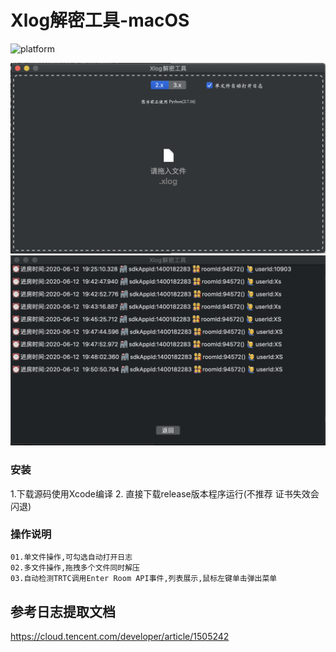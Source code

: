 # Xlog解密工具-macOS

![platform](https://img.shields.io/badge/platform-macos-lightgrey.svg)  

![XlogDecoder](https://github.com/LiuKaoji/XlogDecoder/blob/master/screenshot.png)
![XlogDecoder](https://github.com/LiuKaoji/XlogDecoder/blob/master/screenshot_list.png)

### 安装

1.下载源码使用Xcode编译
2. 直接下载release版本程序运行(不推荐 证书失效会闪退)


### 操作说明
```bash
01.单文件操作,可勾选自动打开日志
02.多文件操作,拖拽多个文件同时解压
03.自动检测TRTC调用Enter Room API事件,列表展示,鼠标左键单击弹出菜单
```

## 参考日志提取文档
https://cloud.tencent.com/developer/article/1505242
 
